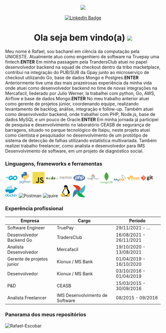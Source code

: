 
<p align="center"><img src="https://media.giphy.com/media/jdPMeyv9rn0hZHh8n9/giphy.gif" width="100"/></p>

<p align="center">
<a href="https://www.linkedin.com/in/rafaelaugustomachadoescobar/"><img src="https://img.shields.io/badge/LinkedIn-blue?style=for-the-badge&logo=linkedin&logoColor=white" alt="LinkedIn Badge"></a>
</p>
<p align="center">
<h1 align="center">Ola seja bem vindo(a) <img src="https://media.giphy.com/media/hvRJCLFzcasrR4ia7z/giphy.gif" width="30px"></h1>
</p>

Meu nome é Rafael, sou bacharel em ciência da computação pela UNIOESTE. Atualmente atuo como engenhiero de software na Truepay uma fintech.**ENTER**
Em minha passagem pela TrandersClub atuei no papel desenvolvedor backend na squad de checkout dentro da tribo macketplace, contribui na integração do PUB/SUB da Gpay junto ao microserviço de checkout utilizando Go, base de dados Mongo e Postgres.**ENTER**
Anteriormente tive uma das mais prazeirosas experiência da minha vida onde atuei como desenvolvedor backend no time de novas integrações na Mercafacil, liederado por Julio Werner, la trabalhei com python, Go, AWS, Airflow e base de dados Mongo.**ENTER**
No meu trabalho anterior atuei como gerente de projetos júnior, coordenando equipe, realizando levantamento de backlog,  análise, integração e follow-up. Também atuei como desenvolvedor backend, onde trabalhei com PHP, Node.js, base de dados MySQL e um pouco de Oracle.**ENTER**
Em minha jornada já participei de pesquisa e desenvolvimento no laboratório CEASB de segurança de barragens, situado no parque tecnológico de Itaipu, neste projeto atuei como cientista e pesquisador no desenvolvimento de um protótipo de sistema de detecção de falhas utilizando estatística multivariada.
Também realizei trabalho freelancer, como analista e desenvolvedor para IMS Desenvolvimento de software, em um projeto de diagnóstico social.

### Linguagens, frameworks e ferramentas
  
<p>
  <img  src="https://github.com/devicons/devicon/blob/master/icons/go/go-original-wordmark.svg"  title="Go"  alt="Go"  width="40"  height="40"/>
  <img  src="https://github.com/devicons/devicon/blob/master/icons/python/python-original-wordmark.svg"  title="Python"  alt="Python"  width="40"  height="40"/>
  <img  src="https://github.com/devicons/devicon/blob/master/icons/javascript/javascript-original.svg"  title="JavaScript"  alt="JavaScript"  width="40"  height="40"/>
  <img  src="https://github.com/devicons/devicon/blob/master/icons/nodejs/nodejs-original-wordmark.svg"  title="NodeJS"  alt="NodeJS"  width="40"  height="40"/>
  <img  src="https://github.com/devicons/devicon/blob/master/icons/express/express-original-wordmark.svg"  title="express"  alt="express"  width="40"  height="40"/>
  <img  src="https://github.com/devicons/devicon/blob/master/icons/php/php-plain.svg"  title="PHP"  alt="PHP"  width="40"  height="40"/>
  <img  src="https://github.com/devicons/devicon/blob/master/icons/googlecloud/googlecloud-original-wordmark.svg"  title="GCP"  alt="GCP"  widh="40"  height="40"/>
  <img  src="https://github.com/devicons/devicon/blob/master/icons/mongodb/mongodb-plain-wordmark.svg"  title="MongoDB"  alt="MongoDB "  width="40"  height="40"/>
  <img  src="https://github.com/devicons/devicon/blob/master/icons/mysql/mysql-original-wordmark.svg"  title="MySQL"  alt="MySQL"  width="40"  height="40"/>
  <img  src="https://github.com/devicons/devicon/blob/master/icons/amazonwebservices/amazonwebservices-plain-wordmark.svg"  title="AWS"  alt="AWS"  width="40"  height="40"/>
  <img  src="https://github.com/devicons/devicon/blob/master/icons/git/git-original-wordmark.svg"  title="Git"  alt="Git"  width="40"  height="40"/>
  <img  src="https://github.com/devicons/devicon/blob/master/icons/docker/docker-plain-wordmark.svg"  title="Docker"  alt="Docker"  width="40"  height="40"/>
  <img  src="https://www.vectorlogo.zone/logos/getpostman/getpostman-icon.svg"  title="Postman"  alt="Postman"  width="40"  height="40"/>
  <img src="https://d12y7sg0iam4lc.cloudfront.net/s/img/website/logo-footer.svg" title="quire" alt="quire" width="40" height="40"/>
  <img src="https://raw.githubusercontent.com/devicons/devicon/master/icons/linux/linux-original.svg" alt="linux" title="linux" width="40" height="40"/>
  <img  src="https://github.com/apache/airflow/blob/main/airflow/www/static/pin.svg"  title="AirFlow"  alt="AirFlow"  width="40"  height="40"/>
</p>

### Experência profissional

| Empresa | Cargo | Período |
| ------ | ------ |------ |
| Software Engineer | TruePay | 29/11/2021 - ...|
| Desenvolvedor Backend Go | TradersClub | 16/08/2021 - 26/11/2021|
| Analista Desenvolvedor | Mercafacil | 19/10/2020 - 13/08/2021|
| Gerente de projetos junior | Kionux / MS Bank | 01/04/2019 - 16/10/2020|
| Desenvolvedor | Kionux / MS Bank | 03/10/2016 - 01/04/2019 |
| P&D | CEASB | 15/03/2015 - 30/09/2016 |
| Analista Freelancer | IMS Desenvolvimento de Software | 08/2015 - 09/2016 |

### Panorama dos meus repositórios

<p><img align="center" src="https://github-readme-stats.vercel.app/api/top-langs?username=Rafael-Escobar&show_icons=true&locale=en&layout=compact" alt="Rafael-Escobar" /></p>
